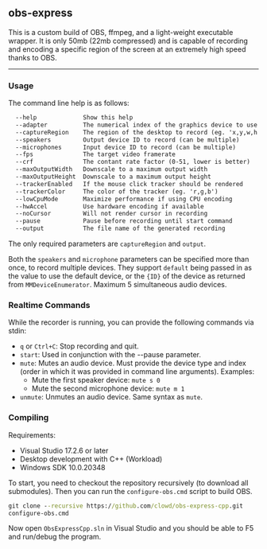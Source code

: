 ## obs-express
This is a custom build of OBS, ffmpeg, and a light-weight executable wrapper. It is only 50mb (22mb compressed) and is capable of recording and encoding a specific region of the screen at an extremely high speed thanks to OBS.

------

### Usage 

The command line help is as follows:

```txt
  --help             Show this help
  --adapter          The numerical index of the graphics device to use
  --captureRegion    The region of the desktop to record (eg. 'x,y,w,h') 
  --speakers         Output device ID to record (can be multiple)
  --microphones      Input device ID to record (can be multiple)
  --fps              The target video framerate
  --crf              The contant rate factor (0-51, lower is better) 
  --maxOutputWidth   Downscale to a maximum output width
  --maxOutputHeight  Downscale to a maximum output height
  --trackerEnabled   If the mouse click tracker should be rendered
  --trackerColor     The color of the tracker (eg. 'r,g,b')
  --lowCpuMode       Maximize performance if using CPU encoding
  --hwAccel          Use hardware encoding if available
  --noCursor         Will not render cursor in recording
  --pause            Pause before recording until start command
  --output           The file name of the generated recording
```

The only required parameters are `captureRegion` and `output`. 

Both the `speakers` and `microphone` parameters can be specified more than once, to record multiple devices. 
They support `default` being passed in as the value to use the default device, or the `{ID}` of the device as returned from `MMDeviceEnumerator`.
Maximum 5 simultaneous audio devices.

### Realtime Commands

While the recorder is running, you can provide the following commands via stdin:

- `q` or `Ctrl+C`: Stop recording and quit.
- `start`: Used in conjunction with the --pause parameter.
- `mute`: Mutes an audio device. Must provide the device type and index (order in which it was provided in command line arguments). 
  Examples:
  - Mute the first speaker device: `mute s 0`
  - Mute the second microphone device: `mute m 1`
- `unmute`: Unmutes an audio device. Same syntax as `mute`.


### Compiling

Requirements:
 - Visual Studio 17.2.6 or later
 - Desktop development with C++ (Workload)
 - Windows SDK 10.0.20348

To start, you need to checkout the repository recursively (to download all submodules). Then you can run the `configure-obs.cmd` script to build OBS. 
```cmd
git clone --recursive https://github.com/clowd/obs-express-cpp.git
configure-obs.cmd
```

Now open `ObsExpressCpp.sln` in Visual Studio and you should be able to F5 and run/debug the program.
